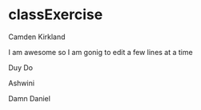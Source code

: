 # classExercise

Camden Kirkland


I am awesome
so I am gonig to edit
a few lines at a time

Duy Do

Ashwini

Damn Daniel

